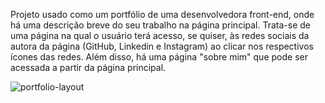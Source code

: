 Projeto usado como um portfólio de uma desenvolvedora front-end, onde há uma descrição breve do seu trabalho na página principal. 
Trata-se de uma página na qual o usuário terá acesso, se quiser, às redes sociais da autora da página (GitHub, Linkedin e Instagram) ao clicar nos respectivos ícones das redes. 
Além disso, há uma página "sobre mim" que pode ser acessada a partir da página principal. 

![portfolio-layout](https://github.com/user-attachments/assets/605e4bba-02f8-4296-bdf4-86132a6bc43e)

